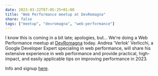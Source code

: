 ```yaml
---
date: 2023-03-22T07:05:25+01:00
title: "Web Performance meetup at DevRomagna"
share: false
tags: ["meetup", "devromagna", "web-performance"]
---
```

I know this is coming in a bit late; apologies, but... We're doing a Web Performance meetup at [DevRomagna][1] today. Andrea
'Verlok' Verlicchi, a Google Developer Expert specialing in web performance, will share his extensive experience in web
performance and provide practical, high-impact, and easily applicable tips on improving performance in 2023. 

Info and signup [here][1].




 [1]: https://www.meetup.com/it-IT/devromagna/events/291862771/
 [rss]: https://nicolaiarocci.com/index.xml
 [m]: https://fosstodon.org/@nicola
 [nl]: https://buttondown.email/nicolaiarocci
